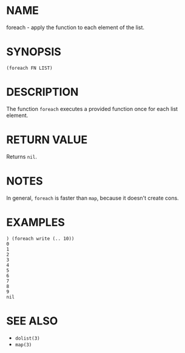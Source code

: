 # NAME
foreach - apply the function to each element of the list.

# SYNOPSIS

    (foreach FN LIST)

# DESCRIPTION
The function `foreach` executes a provided function once for each list element.

# RETURN VALUE
Returns `nil`.

# NOTES
In general, `foreach` is faster than `map`, because it doesn't create cons.

# EXAMPLES

    ) (foreach write (.. 10))
    0
    1
    2
    3
    4
    5
    6
    7
    8
    9
    nil

# SEE ALSO
- `dolist(3)`
- `map(3)`
